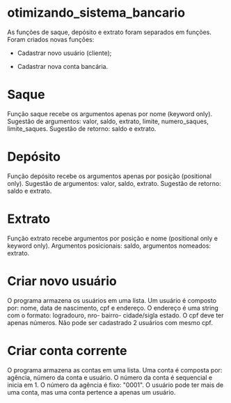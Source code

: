 # otimizando_sistema_bancario
As funções de saque, depósito e extrato foram separados em funções. Foram criados novas funções:
- Cadastrar novo usuário (cliente);
  
- Cadastrar nova conta bancária.

# Saque
Função saque recebe os argumentos apenas por nome (keyword only). Sugestão de argumentos: valor, saldo, extrato, limite, numero_saques, limite_saques.
Sugestão de retorno: saldo e extrato.

# Depósito
Função depósito recebe os argumentos apenas por posição (positional only). Sugestão de argumentos: valor, saldo, extrato.
Sugestão de retorno: saldo e extrato.

# Extrato
Função extrato recebe argumentos por posição e nome (positional only e keyword only). 
Argumentos posicionais: saldo, argumentos nomeados: extrato.

# Criar novo usuário
O programa armazena os usuários em uma lista. Um usuário é composto por: nome, data de nascimento, cpf e endereço.
O endereço é uma string com o formato: logradouro, nro- bairro- cidade/sigla estado. O cpf deve ter apenas números.
Não pode ser cadastrado 2 usuários com mesmo cpf.

# Criar conta corrente
O programa armazena as contas em uma lista. Uma conta é composta por: agência, número da conta e usuário.
O número da conta é sequencial e inicia em 1. O número da agência é fixo: "0001".
O usuário pode ter mais de uma conta, mas uma conta pertence a apenas um usuário.
